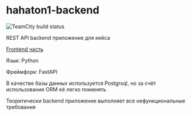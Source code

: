 # hahaton1-backend

![TeamCity build status](https://teamcity.milkhunters.ru/app/rest/builds/buildType:id:HahaTonBackend_ProdBuild/statusIcon.svg)

REST API backend приложение для кейса

[Frontend часть](https://github.com/milkhunters/hahaton-frontend)

Язык: Python

Фреймфорк: FastAPI


В качестве базы данных используется Postgrsql, но за счёт использования ORM её легко поменять

Теоритически backend приложение выполняет все нефункциональные требования
